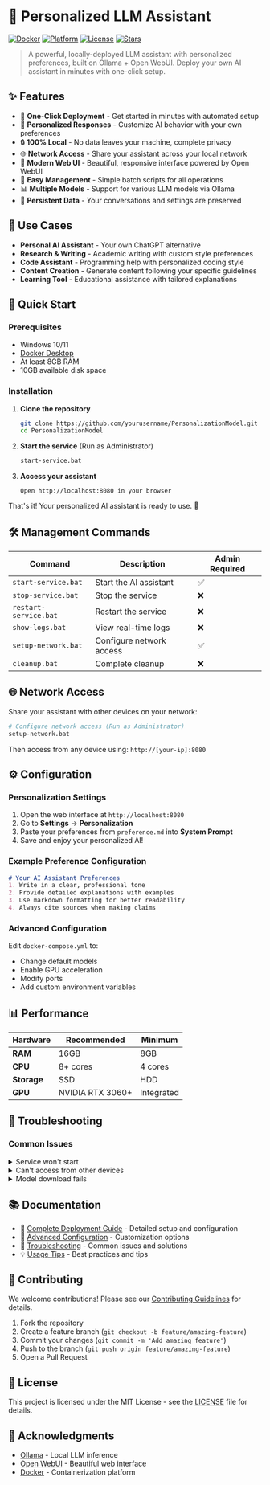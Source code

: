 # 🤖 Personalized LLM Assistant

[![Docker](https://img.shields.io/badge/Docker-Required-blue?logo=docker)](https://www.docker.com/)
[![Platform](https://img.shields.io/badge/Platform-Windows%2010%2F11-green)](https://www.microsoft.com/)
[![License](https://img.shields.io/badge/License-MIT-yellow.svg)](LICENSE)
[![Stars](https://img.shields.io/github/stars/yourusername/PersonalizationModel?style=social)](https://github.com/yourusername/PersonalizationModel)

> A powerful, locally-deployed LLM assistant with personalized preferences, built on Ollama + Open WebUI. Deploy your own AI assistant in minutes with one-click setup.

## ✨ Features

- 🚀 **One-Click Deployment** - Get started in minutes with automated setup
- 🎯 **Personalized Responses** - Customize AI behavior with your own preferences
- 🔒 **100% Local** - No data leaves your machine, complete privacy
- 🌐 **Network Access** - Share your assistant across your local network
- 🎨 **Modern Web UI** - Beautiful, responsive interface powered by Open WebUI
- 🔧 **Easy Management** - Simple batch scripts for all operations
- 📊 **Multiple Models** - Support for various LLM models via Ollama
- 💾 **Persistent Data** - Your conversations and settings are preserved

## 🎯 Use Cases

- **Personal AI Assistant** - Your own ChatGPT alternative
- **Research & Writing** - Academic writing with custom style preferences
- **Code Assistant** - Programming help with personalized coding style
- **Content Creation** - Generate content following your specific guidelines
- **Learning Tool** - Educational assistance with tailored explanations

## 🚀 Quick Start

### Prerequisites

- Windows 10/11
- [Docker Desktop](https://www.docker.com/products/docker-desktop/)
- At least 8GB RAM
- 10GB available disk space

### Installation

1. **Clone the repository**
   ```bash
   git clone https://github.com/yourusername/PersonalizationModel.git
   cd PersonalizationModel
   ```

2. **Start the service** (Run as Administrator)
   ```bash
   start-service.bat
   ```

3. **Access your assistant**
   ```
   Open http://localhost:8080 in your browser
   ```

That's it! Your personalized AI assistant is ready to use. 🎉

## 🛠️ Management Commands

| Command | Description | Admin Required |
|---------|-------------|----------------|
| `start-service.bat` | Start the AI assistant | ✅ |
| `stop-service.bat` | Stop the service | ❌ |
| `restart-service.bat` | Restart the service | ❌ |
| `show-logs.bat` | View real-time logs | ❌ |
| `setup-network.bat` | Configure network access | ✅ |
| `cleanup.bat` | Complete cleanup | ❌ |

## 🌐 Network Access

Share your assistant with other devices on your network:

```bash
# Configure network access (Run as Administrator)
setup-network.bat
```

Then access from any device using: `http://[your-ip]:8080`

## ⚙️ Configuration

### Personalization Settings

1. Open the web interface at `http://localhost:8080`
2. Go to **Settings** → **Personalization**
3. Paste your preferences from `preference.md` into **System Prompt**
4. Save and enjoy your personalized AI!

### Example Preference Configuration

```markdown
# Your AI Assistant Preferences
1. Write in a clear, professional tone
2. Provide detailed explanations with examples
3. Use markdown formatting for better readability
4. Always cite sources when making claims
```

### Advanced Configuration

Edit `docker-compose.yml` to:
- Change default models
- Enable GPU acceleration
- Modify ports
- Add custom environment variables

## 📊 Performance

| Hardware | Recommended | Minimum |
|----------|-------------|---------|
| **RAM** | 16GB | 8GB |
| **CPU** | 8+ cores | 4 cores |
| **Storage** | SSD | HDD |
| **GPU** | NVIDIA RTX 3060+ | Integrated |

## 🔧 Troubleshooting

### Common Issues

<details>
<summary>Service won't start</summary>

1. Ensure Docker Desktop is running
2. Check if ports 8080/11434 are available
3. Run `show-logs.bat` for detailed error messages
4. Try running as Administrator

</details>

<details>
<summary>Can't access from other devices</summary>

1. Run `setup-network.bat` as Administrator
2. Check Windows Firewall settings
3. Ensure devices are on the same network
4. Verify router doesn't block the ports

</details>

<details>
<summary>Model download fails</summary>

1. Check your internet connection
2. Restart the service: `restart-service.bat`
3. Manually download: `docker exec -it personalization-ollama ollama pull qwen3:4b`

</details>

## 📚 Documentation

- 📖 [Complete Deployment Guide](deployment-guide.md) - Detailed setup and configuration
- 🔧 [Advanced Configuration](deployment-guide.md#advanced-configuration) - Customization options
- 🐛 [Troubleshooting](deployment-guide.md#troubleshooting) - Common issues and solutions
- 💡 [Usage Tips](deployment-guide.md#usage-tips) - Best practices and tips

## 🤝 Contributing

We welcome contributions! Please see our [Contributing Guidelines](CONTRIBUTING.md) for details.

1. Fork the repository
2. Create a feature branch (`git checkout -b feature/amazing-feature`)
3. Commit your changes (`git commit -m 'Add amazing feature'`)
4. Push to the branch (`git push origin feature/amazing-feature`)
5. Open a Pull Request

## 📄 License

This project is licensed under the MIT License - see the [LICENSE](LICENSE) file for details.

## 🙏 Acknowledgments

- [Ollama](https://ollama.ai/) - Local LLM inference
- [Open WebUI](https://github.com/open-webui/open-webui) - Beautiful web interface
- [Docker](https://www.docker.com/) - Containerization platform

